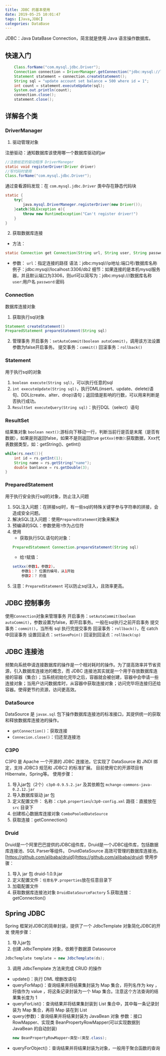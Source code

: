 ```yaml
---
title: JDBC 的基本使用
date: 2019-05-25 10:01:47
tags: [Java,JDBC]
categories: DataBase
---
```


JDBC：Java DataBase Connection，简言就是使用 Java 语言操作数据库。

## 快速入门
```java
    Class.forName("com.mysql.jdbc.Driver");
    Connection connection = DriverManager.getConnection("jdbc:mysql://localhost:3306/db2", "root", "root");
    Statement statement = connection.createStatement();
    String sql = "update account set balance = 500 where id = 1";
    int count = statement.executeUpdate(sql);
    System.out.println(count);
    connection.close();
    statement.close();
```

## 详解各个类
### DriverManager 
1. 驱动管理对象

注册驱动：通知数据库该使用哪一个数据库驱动的jar
```java
//注册给定的驱动程序 DriverManeger
static void registerDriver(Driver driver)
//写代码时使用
Class.forName("com.mysql.jdbc.Driver");
```
通过查看源码发现：在 `com.mysql.jdbc.Driver` 类中存在静态代码块
```java
static {
    try{
        java.mysql.DriverManeger.registerDriver(new Driver());
    }catch(SQLException e){
        throw new RuntimeException("Can't register driver!")
    }
}
```
2. 获取数据库连接
- 方法：
```java
static Connection get Connection(String url, String user, String password)
```
- 参数：
`url`：指定连接的路径
        语法：jdbc:mysql//ip地址:端口号/数据库名称
        例子：jdbc:mysql//localhost:3306/db2
        细节：如果连接的是本机mysql服务器，并且默认端口为3306，则url可以简写为：jdbc:mysql:///数据库名称
`user`:用户名
`password`:密码

### Connection
数据库连接对象
1. 获取执行sql对象
```java
Statement createStatement()
PreparedStatement prepareStatement(String sql)
```
2. 管理事务
开启事务：`setAutoCommit(boolean autoCommit)`，调用该方法设置参数为false开启事务。
提交事务：`commit()`
回滚事务：`rollback()`

### Statement
用于执行sql的对象
1. `boolean execute(String sql)`，可以执行任意的sql
2. `int executeUpdate(String sql)`，执行DML(insert、update、delete)语句、DDL(create、alter、drop)语句；返回值是影响的行数，可以用来判断是否执行成功。
3. `ResultSet executeQuery(String sql)`：执行DQL（select）语句

### ResultSet
结果集对象
`boolean next()`:游标向下移动一行，判断当前行是否是末尾（是否有数据），如果是则返回false，如果不是则返回true
`getXxx(参数)`:获取数据，Xxx代表数据类型，如：getString()、getInt()
```java
while(rs.next()){
    int id = rs.getInt(1);
    String name = rs.getString("name");
    double banlance = rs.getDouble(3);
}
```

### PreparedStatement
用于执行安全执行sql的对象，防止注入问题
1. SQL注入问题：在拼接sql时，有一些sql的特殊关键字参与字符串的拼接，会造成安全问题。
2. 解决SQL注入问题：使用`PreparedStatement`对象来解决
3. 预编译的SQL：参数使用`?`作为占位符
4. 使用
    - 获取执行SQL语句的对象： 
    ```java
    PreparedStatement Connection.prepareStatement(String sql)
    ```
    - 给`?`赋值：
    ```java
    setXxx(参数1，参数2)，
        参数1：? 位置的编号，从1开始
        参数2：? 的值
    ```
5. 注意：`PreparedStatement` 可以防止sql注入，且效率更高。

## JDBC 控制事务
使用`Connection`对象来管理事务
开启事务：`setAutoCommit(boolean autoCommit)`，参数设置为false，即开启事务。一般在sql执行之前开启事务
提交事务：`commit()`，当所有 sql 执行完提交事务
回滚事务：`rollback()`，在 catch 中回滚事务
设置回滚点：`setSavePoin()`
回滚到回滚点：`rollback(sp)`

## JDBC 连接池
频繁向系统申请连接数据库的操作是一个相对耗时的操作。为了提高效率并节省资源，引入数据库连接池的概念，而 JDBC 连接池其实就是一个用于存放数据库连接的容器（集合）；当系统初始化完毕之后，容器就会被创建，容器中会申请一些连接对象；当用户访问数据库时，从容器中获取连接对象；访问完毕将连接归还给容器。使得更节约资源，访问更高效。

### DataSource
 DataSource 是 `javax.sql` 包下操作数据库连接池的标准接口，其提供统一的获取和释放数据库连接池的操作。
 - `getConnection()`：获取连接
 - `Connecion.close()`：归还至连接池

### C3P0
C3P0 是 Apache 一个开源的 JDBC 连接池，它实现了 DataSource 和 JNDI 绑定，支持 JDBC3 规范和 JDBC2 的标准扩展。 目前使用它的开源项目有Hibernate，Spring等。
使用步骤：
1. 导入jar包（2个）`c3p0-0.9.5.2.jar` 及其依赖包 `mchange-commons-java-0.2.12.jar`
2. 导入数据库驱动 jar 包
3. 定义配置文件：
    名称：`c3p0.properties`/`c3p0-config.xml`
    路径：直接放在 `src` 目录下
4. 创建核心数据库连接对象 `ComboPooledDateSource`
5. 获取连接：getConnection()

### Druid
Druid是一个阿里巴巴提供的JDBC组件库，Druid是一个JDBC组件库，包括数据库连接池、SQL Parser等组件。 DruidDataSource 高效可管理的数据库连接池。
[https://github.com/alibaba/druid](https://github.com/alibaba/druid)
使用步骤：
1. 导入 jar 包 druid-1.0.9.jar
2. 定义配置文件：`任意名字.properties`放在任意目录下
3. 加载配置文件
4. 获取数据库连接池对象 `DruidDataSourceFactory`
5.获取连接：getConnection()

## Spring JDBC
Spring 框架对JDBC的简单封装，提供了一个 JdbcTemplate 对象简化JDBC的开发
使用步骤：
1. 导入jar包
2. 创建 JdbcTemplate 对象，依赖于数据源 Datasource
```java
JdbcTemplate template = new JdbcTemplate(ds);
```
3. 调用 JdbcTemplate 方法来完成 CRUD 的操作
- update()：执行 DML 增删改语句
- queryForMap()：查询结果并将结果集封装为 Map 集合，将列名作为 key ，将值作为 value ，将这条记录封装为一个 Map 集合。注意这个方法查询的结果集长度为 1
- queryForList()：查询结果并将结果集封装到 List 集合中，其中每一条记录封装为 Map 集合，再将 Map 装在到 List
- query(参数)：查询结果并将结果封装为 JavaBean 对象
    参数：接口 RowMapper、实现类 BeanPropertyRowMapper(可以实现数据到 JavaBean 的自动封装)
    ```java
    new BeanPropertyRowMapper<类型>(类型.class);
    ```
- queryForObject()：查询结果并将结果封装为对象，一般用于聚合函数的查询